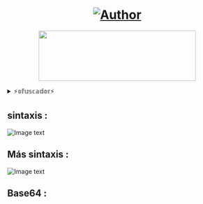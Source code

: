<h1 align="center"><a href="https://github.com/piratainformatico2"><img title="Author" src="https://img.shields.io/badge/Author-⍣᭕ᬁ᭖sharkcode᭖᭕ᬁ⍣-svg?style=for-the-badge&logo=github"></a></h1>

<p align="center"><img src="https://github.com/piratainformatico2/packages/blob/main/Images/20210928_223304.gif" width="360" height="115"/> </p>


<details>
<summary> ⚡𝕠𝕗𝕦𝕤𝕔𝕒𝕕𝕠𝕣⚡ </summary>
<br>

- Hola Que tal soy José Díaz o sharkcode Mi objetivo es ser reconocido en la comunidad de la programación ⚡

- Este repositorio lo hice con mucho mucho cariño, para todos ustedes que son de termux una terminal de Linux para Android 🎮

- Si deseas contactarme >>> +52 2283821202 (MX) 🇲🇽

- Si deseas apoyarme con una estrella en mis repositorios

- ` NOTA : El desofuscar se encuentra en mi versión pro full HD 4k 🎮 `
</details>

## sintaxis :
![Image text](https://github.com/piratainformatico2/ofusk/blob/main/images/Screenshot_20211002-212917~2.png)

## Más sintaxis :
![Image text](https://github.com/piratainformatico2/ofusk/blob/main/images/Screenshot_20211002-213320~2.png)

## Base64 :
